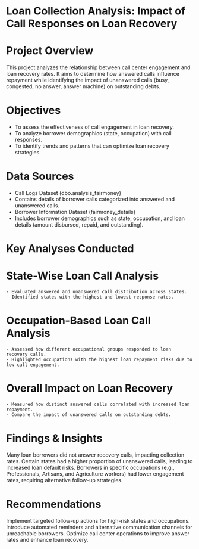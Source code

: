 # Loan Collection Analysis: Impact of Call Responses on Loan Recovery
# Project Overview
This project analyzes the relationship between call center engagement and loan recovery rates. It aims to determine how answered calls influence repayment while identifying the impact of unanswered calls (busy, congested, no answer, answer machine) on outstanding debts.

# Objectives
- To assess the effectiveness of call engagement in loan recovery.
- To analyze borrower demographics (state, occupation) with call responses.
- To identify trends and patterns that can optimize loan recovery strategies.
# Data Sources
- Call Logs Dataset (dbo.analysis_fairmoney)
- Contains details of borrower calls categorized into answered and unanswered calls.
- Borrower Information Dataset (fairmoney_details)
- Includes borrower demographics such as state, occupation, and loan details (amount disbursed, repaid, and outstanding).
# Key Analyses Conducted
  # State-Wise Loan Call Analysis
    - Evaluated answered and unanswered call distribution across states.
    - Identified states with the highest and lowest response rates.
  # Occupation-Based Loan Call Analysis
    - Assessed how different occupational groups responded to loan recovery calls.
    - Highlighted occupations with the highest loan repayment risks due to low call engagement.
  # Overall Impact on Loan Recovery
    - Measured how distinct answered calls correlated with increased loan repayment.
    - Compare the impact of unanswered calls on outstanding debts.
# Findings & Insights
Many loan borrowers did not answer recovery calls, impacting collection rates.
Certain states had a higher proportion of unanswered calls, leading to increased loan default risks.
Borrowers in specific occupations (e.g., Professionals, Artisans, and Agriculture workers) had lower engagement rates, requiring alternative follow-up strategies.
# Recommendations
Implement targeted follow-up actions for high-risk states and occupations.
Introduce automated reminders and alternative communication channels for unreachable borrowers.
Optimize call center operations to improve answer rates and enhance loan recovery.
